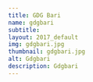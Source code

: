 ```yaml
---
title: GDG Bari
name: gdgbari
subtitle: 
layout: 2017_default
img: gdgbari.jpg
thumbnail: gdgbari.jpg
alt: Gdgbari
description: Gdgbari
---
```

